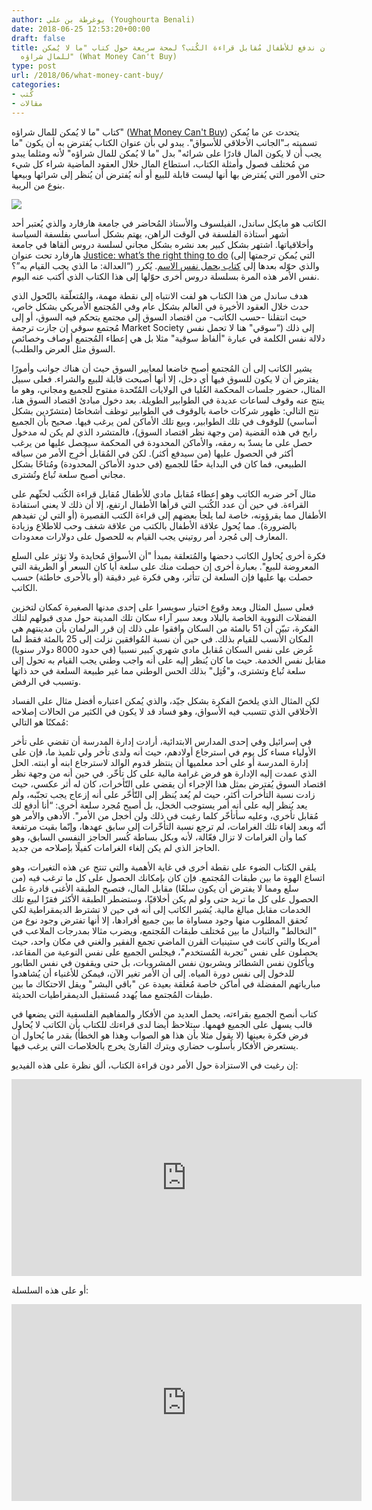 ```yaml
---
author: يوغرطة بن علي (Youghourta Benali)
date: 2018-06-25 12:53:20+00:00
draft: false
title: هل يجب أن ندفع للأطفال مُقابل قراءة الكُتب؟ لمحة سريعة حول كتاب "ما لا يُمكن
  للمال شراؤه" (What Money Can't Buy)
type: post
url: /2018/06/what-money-cant-buy/
categories:
- كُتب
- مقالات
---
```


كتاب "ما لا يُمكن للمال شراؤه" ([What Money Can't Buy](https://www.amazon.com/What-Money-Cant-Buy-Markets/dp/0374533652)) يتحدث عن ما يُمكن تسميته بـ"الجانب الأخلاقي للأسواق". يبدو لي بأن عنوان الكتاب يُفترض به أن يكون "ما يجب أن لا يكون المال قادرًا على شرائه" بدل "ما لا يُمكن للمال شراؤه" لأنه ومثلما يبدو من مُختلف فصول وأمثلة الكتاب، استطاع المال خلال العقود الماضية شراء كل شيء حتى الأمور التي يُفترض بها أنها ليست قابلة للبيع أو أنه يُفترض أن يُنظر إلى شرائها وبيعها بنوع من الريبة.




[![](https://www.it-scoop.com/wp-content/uploads/2018/06/What-Money-Cant-Buy.jpg)
](https://www.it-scoop.com/2018/06/what-money-cant-buy/what-money-cant-buy-2/)




الكاتب هو مايكل ساندل، الفيلسوف والأستاذ المُحاضر في جامعة هارفارد والذي يُعتبر أحد أشهر أستاذة الفلسفة في الوقت الراهن، يهتم بشكل أساسي بفلسفة السياسة وأخلاقياتها. اشتهر بشكل كبير بعد نشره بشكل مجاني لسلسة دروس ألقاها في جامعة هارفارد تحت عنوان [Justice: what’s the right thing to do](https://www.youtube.com/watch?v=kBdfcR-8hEY&list=PL30C13C91CFFEFEA6) (التي يُمكن ترجمتها إلى “العدالة: ما الذي يجب القيام به”؟) والذي حوّله بعدها إلى [كتاب يحمل نفس الاسم](https://www.amazon.com/Justice-Whats-Right-Thing-Do/dp/0374532508). يُكرر نفس الأمر هذه المرة بسلسلة دروس أخرى حوّلها إلى هذا الكتاب الذي أكتب عنه اليوم.




هدف ساندل من هذا الكتاب هو لفت الانتباه إلى نقطة مهمة، والمُتعلّقة بالتّحول الذي حدث خلال العقود الأخيرة في العالم بشكل عام وفي المُجتمع الأمريكي بشكل خاص، حيث انتقلنا -حسب الكاتب- من اقتصاد السوق إلى مجتمع يتحكم فيه السوق، أو إلى مُجتمع سوقي إن جازت ترجمة Market Society إلى ذلك (“سوقي" هنا لا تحمل نفس دلالة نفس الكلمة في عبارة "ألفاظ سوقية" مثلا بل هي إعطاء المُجتمع أوصاف وخصائص السوق مثل العرض والطلب).




يشير الكاتب إلى أن المُجتمع أصبح خاضعا لمعايير السوق حيث أن هناك جوانب وأمورًا يفترض أن لا يكون للسوق فيها أي دخل، إلا أنها أصبحت قابلة للبيع والشراء. فعلى سبيل المثال، حضور جلسات المحكمة العُليا في الولايات المُتّحدة مفتوح للجميع ومجاني، وهو ما ينتج عنه وقوف لساعات عديدة في الطوابير الطويلة. بعد دخول مبادئ اقتصاد السوق هنا، نتج التالي: ظهور شركات خاصة بالوقوف في الطوابير توظف أشخاصًا (متشرّدين بشكل أساسي) للوقوف في تلك الطوابير، وبيع تلك الأماكن لمن يرغب فيها. صحيح بأن الجميع رابح في هذه القضية (من وجهة نظر اقتصاد السوق)، فالمتشرد الذي لم يكن له مدخول حصل على ما يسدّ به رمقه، والأماكن المحدودة في المحكمة سيحصل عليها من يرغب أكثر في الحصول عليها (من سيدفع أكثر). لكن في المُقابل أُخرِج الأمر من سياقه الطبيعي، فما كان في البداية حقًا للجميع (في حدود الأماكن المحدودة) ومُتاحًا بشكل مجاني أصبح سلعة تُباع وتُشترى.




مثال آخر ضربه الكاتب وهو إعطاء مُقابل مادي للأطفال مُقابل قراءة الكُتب لحثّهم على القراءة. في حين أن عدد الكُتب التي قرأها الأطفال ارتفع، إلا أن ذلك لا يعني استفادة الأطفال مما يقرؤونه، خاصة لما يلجأ بعضهم إلى قراءة الكتب القصيرة (أو التي لن تفيدهم بالضرورة). مما يُحول علاقة الأطفال بالكتب من علاقة شغف وحب للاطلاع وزيادة المعارف إلى مُجرد أمر روتيني يجب القيام به للحصول على دولارات معدودات.




فكرة أخرى يُحاول الكاتب دحضها والمُتعلقة بمبدأ "أن الأسواق مُحايدة ولا تؤثر على السلع المعروضة للبيع". بعبارة أخرى إن حصلت منك على سلعة أيا كان السعر أو الطريقة التي حصلت بها عليها فإن السلعة لن تتأثر، وهي فكرة غير دقيقة (أو بالأحرى خاطئة) حسب الكاتب.




فعلى سبيل المثال وبعد وقوع اختيار سويسرا على إحدى مدنها الصغيرة كمكان لتخزين الفضلات النووية الخاصة بالبلاد وبعد سبر آراء سكان تلك المدينة حول مدى قبولهم لتلك الفكرة، تبيّن أن 51 بالمئة من السكان وافقوا على ذلك إن قرر البرلمان بأن مدينتهم هي المكان الأنسب للقيام بذلك. في حين أن نسبة المُوافقين نزلت إلى 25 بالمئة فقط لما عُرض على نفس السكان مُقابل مادي شهري كبير نسبيا (في حدود 8000 دولار سنويا) مقابل نفس الخدمة. حيث ما كان يُنظر إليه على أنه واجب وطني يجب القيام به تحول إلى سلعة تُباع وتشترى، و"قُتِل" بذلك الحس الوطني مما غير طبيعة السلعة في حد ذاتها وتسبب في الرفض.




لكن المثال الذي يلخصّ الفكرة بشكل جيّد، والذي يُمكن اعتباره أفضل مثال على الفساد الأخلاقي الذي تتسبب فيه الأسواق، وهو فساد قد لا يكون في الكثير من الحالات إصلاحه مُمكنًا هو التالي:




في إسرائيل وفي إحدى المدارس الابتدائية، أرادت إدارة المدرسة أن تقضي على تأخر الأولياء مساء كل يوم في استرجاع أولادهم، حيث أنه ولدى تأخر ولي تلميذ ما، فإن على إدارة المدرسة أو على أحد معلميها أن ينتظر قدوم الوالد لاسترجاع ابنه أو ابنته. الحل الذي عمدت إليه الإدارة هو فرض غرامة مالية على كل تأخّر. في حين أنه من وجهة نظر اقتصاد السوق يُفترض بمثل هذا الإجراء أن يقضي على التّأخرات، كان له أثر عكسي، حيث زادت نسبة التأخرات أكثر، حيث لم يُعد يُنظر إلى التّأخّر على أنه إزعاج يجب تجنّبه، ولم يعد يُنظر إليه على أنه أمر يستوجب الخجل، بل أصبح مُجرد سلعة أخرى: “أنا أدفع لك مُقابل تأخري، وعليه سأتأخّر كلما رغبت في ذلك ولن أخجل من الأمر". الأدهى والأمر هو أنّه وبعد إلغاء تلك الغرامات، لم ترجع نسبة التأخّرات إلى سابق عهدها، وإنّما بقيت مرتفعة كما وأن الغرامات لا تزال فعّالة، لأنه وبكل بساطة كُسر الحاجز النفسي السابق، وهو الحاجز الذي لم يكن إلغاء الغرامات كفيلًا بإصلاحه من جديد.




يلقي الكتاب الضوء على نقطة أخرى في غاية الأهمية والتي تنتج عن هذه التغيرات، وهو اتساع الهوة ما بين طبقات المُجتمع. فإن كان بإمكانك الحصول على كل ما ترغب فيه (من سلع ومما لا يفترض أن يكون سلعًا) مقابل المال، فتصبح الطبقة الأغنى قادرة على الحصول على كل ما تريد حتى ولو لم يكن أخلاقيًا، وستضطر الطبقة الأكثر فقرًا لبيع تلك الخدمات مقابل مبالغ مالية. يُشير الكاتب إلى أنه في حين لا تشترط الديمقراطية لكي تُحقق المطلوب منها وجود مساواة ما بين جميع أفرادها، إلا أنها تفترض وجود نوع من "التخالط" والتبادل ما بين مُختلف طبقات المُجتمع، ويضرب مثالا بمدرجات الملاعب في أمريكا والتي كانت في ستينيات القرن الماضي تجمع الفقير والغني في مكان واحد، حيث يحصلون على نفس "تجربة المُستخدم"، فيجلس الجميع على نفس النوعية من المقاعد، ويأكلون نفس الشطائر ويشربون نفس المشروبات، بل حتى ويقفون في نفس الطابور للدخول إلى نفس دورة المياه. إلى أن الأمر تغير الآن، فيمكن للأغنياء أن يُشاهدوا مبارياتهم المفضلة في أماكن خاصة مُغلقة بعيدة عن "باقي البشر" ويقل الاحتكاك ما بين طبقات المُجتمع مما يُهدد مُستقبل الديمقراطيات الحديثة.




كتاب أنصح الجميع بقراءته، يحمل العديد من الأفكار والمفاهيم الفلسفية التي يضعها في قالب يسهل على الجميع فهمها. ستلاحظ أيضا لدى قراءتك للكتاب بأن الكاتب لا يُحاول فرض فكرة بعينها (لا يقول مثلا بأن هذا هو الصواب وهذا هو الخطأ) بقدر ما يُحاول أن يستعرض الأفكار بأسلوب حضاري ويترك القارئ يخرج بالخلاصات التي يرغب فيها.




إن رغبت في الاستزادة حول الأمر دون قراءة الكتاب، ألق نظرة على هذه الفيديو:


<iframe src="https://www.youtube.com/embed/GvDpYHyBlgc" allowfullscreen="allowfullscreen" height="315" frameborder="0" width="560"></iframe>


أو على هذه السلسلة:


<iframe src="https://www.youtube.com/embed/EU8QGK6pn5U" allowfullscreen="allowfullscreen" height="315" frameborder="0" width="560"></iframe>

